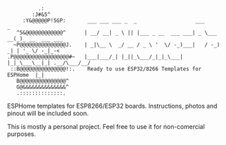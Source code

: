               .:                                                                                
            :J#&5^                                                                              
         :Y&@@@@@P!5GP:       ___ ___ ___ _  _                   ___        _                     
       ^5&@@@@@@@@@@@@^      | __/ __| _ \ || |___ _ __  ___ ___| _ \___ __(_)_ __  ___ ___     
      ~P@@@@@@@@@@@@@@@J.    | _|\__ \  _/ __ / _ \ '  \/ -_)___|   / -_) _| | '_ \/ -_|_-<     
    .P@@@@@@@@@@@@@@@@@@#~   |___|___/_| |_||_\___/_|_|_\___|   |_|_\___\__|_| .__/\___/__/     
     ::B@@@@@@@@@@@@@@@!:.    Ready to use ESP32/8266 Templates for ESPHome  |_|                
       B@@@@@@@@@@@@@@@^                                                                        
       G@&&&&&&&&&&&&&&^                                      
       .::::::::::::::.                                                       
                                                                                                



 ESPHome templates for ESP8266/ESP32 boards. Instructions, photos and pinout will be included soon.

 This is mostly a personal project. Feel free to use it for non-comercial purposes.
 

